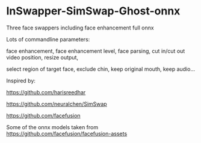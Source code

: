 # InSwapper-SimSwap-Ghost-onnx
Three face swappers including face enhancement full onnx

Lots of commandline parameters:

face enhancement, face enhancement level, face parsing, cut in/cut out video position, resize output,

select region of target face, exclude chin, keep original mouth, keep audio...



Inspired by: 

https://github.com/harisreedhar

https://github.com/neuralchen/SimSwap

https://github.com/facefusion

Some of the onnx models taken from https://github.com/facefusion/facefusion-assets




